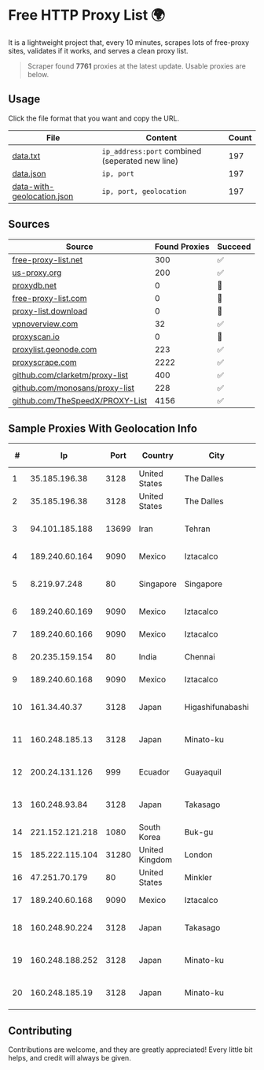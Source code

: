 
# Free HTTP Proxy List 🌍

It is a lightweight project that, every 10 minutes, scrapes lots of free-proxy sites, validates if it works, and serves a clean proxy list.


> Scraper found **7761** proxies at the latest update. Usable proxies are below.

## Usage

Click the file format that you want and copy the URL.


|File|Content|Count|
|----|-------|-----|
|[data.txt](https://raw.githubusercontent.com/themiralay/Proxy-List-World/master/data.txt)|`ip_address:port` combined (seperated new line)|197|
|[data.json](https://raw.githubusercontent.com/themiralay/Proxy-List-World/master/data.json)|`ip, port`|197|
|[data-with-geolocation.json](https://raw.githubusercontent.com/themiralay/Proxy-List-World/master/data-with-geolocation.json)|`ip, port, geolocation`|197|

## Sources

|Source|Found Proxies|Succeed|
|------|-------------|-------|
|[free-proxy-list.net](https://free-proxy-list.net)|300|✅|
|[us-proxy.org](https://www.us-proxy.org)|200|✅|
|[proxydb.net](http://proxydb.net)|0|🚫|
|[free-proxy-list.com](https://free-proxy-list.com/?page=&port=&type%5B%5D=http&type%5B%5D=https&up_time=0&search=Search)|0|🚫|
|[proxy-list.download](https://www.proxy-list.download/HTTP)|0|🚫|
|[vpnoverview.com](https://vpnoverview.com/privacy/anonymous-browsing/free-proxy-servers)|32|✅|
|[proxyscan.io](https://www.proxyscan.io)|0|🚫|
|[proxylist.geonode.com](https://proxylist.geonode.com/api/proxy-list?limit=300&page=1&sort_by=lastChecked&sort_type=desc&protocols=http,https)|223|✅|
|[proxyscrape.com](https://api.proxyscrape.com/v2/?request=displayproxies&protocol=http&timeout=10000&country=all&ssl=all&anonymity=all)|2222|✅|
|[github.com/clarketm/proxy-list](https://raw.githubusercontent.com/clarketm/proxy-list/master/proxy-list-raw.txt)|400|✅|
|[github.com/monosans/proxy-list](https://raw.githubusercontent.com/monosans/proxy-list/main/proxies/http.txt)|228|✅|
|[github.com/TheSpeedX/PROXY-List](https://raw.githubusercontent.com/TheSpeedX/PROXY-List/master/http.txt)|4156|✅|


## Sample Proxies With Geolocation Info

|#|Ip|Port|Country|City|Internet Service Provider|
|-|--|----|-------|----|-------------------------|
|1|35.185.196.38|3128|United States|The Dalles|Google LLC|
|2|35.185.196.38|3128|United States|The Dalles|Google LLC|
|3|94.101.185.188|13699|Iran|Tehran|Noyan Abr Arvan Co. ( Private Joint Stock)|
|4|189.240.60.164|9090|Mexico|Iztacalco|Uninet S.A. de C.V.|
|5|8.219.97.248|80|Singapore|Singapore|Alibaba (US) Technology Co., Ltd.|
|6|189.240.60.169|9090|Mexico|Iztacalco|Uninet S.A. de C.V.|
|7|189.240.60.166|9090|Mexico|Iztacalco|Uninet S.A. de C.V.|
|8|20.235.159.154|80|India|Chennai|Microsoft Corporation|
|9|189.240.60.168|9090|Mexico|Iztacalco|Uninet S.A. de C.V.|
|10|161.34.40.37|3128|Japan|Higashifunabashi|NTT PC Communications, Inc.|
|11|160.248.185.13|3128|Japan|Minato-ku|NTT PC Communications, Inc.|
|12|200.24.131.126|999|Ecuador|Guayaquil|Negocios Y Telefonia Nedetel S.A|
|13|160.248.93.84|3128|Japan|Takasago|NTT PC Communications, Inc.|
|14|221.152.121.218|1080|South Korea|Buk-gu|Korea Telecom|
|15|185.222.115.104|31280|United Kingdom|London|Netwise Hosting Ltd|
|16|47.251.70.179|80|United States|Minkler|Alibaba Cloud LLC|
|17|189.240.60.168|9090|Mexico|Iztacalco|Uninet S.A. de C.V.|
|18|160.248.90.224|3128|Japan|Takasago|NTT PC Communications, Inc.|
|19|160.248.188.252|3128|Japan|Minato-ku|NTT PC Communications, Inc.|
|20|160.248.185.19|3128|Japan|Minato-ku|NTT PC Communications, Inc.|



## Contributing

Contributions are welcome, and they are greatly appreciated! Every
little bit helps, and credit will always be given.

